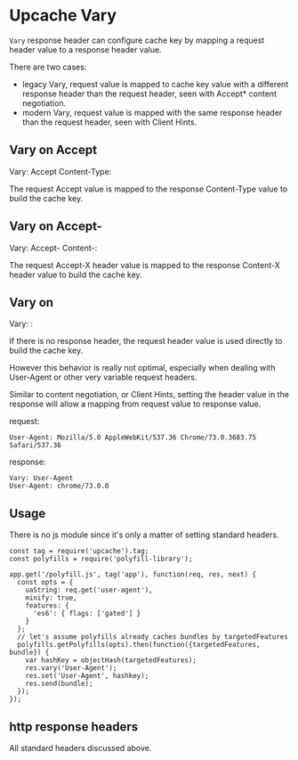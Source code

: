 Upcache Vary
============

`Vary` response header can configure cache key by mapping a request header value
to a response header value.

There are two cases:

- legacy Vary, request value is mapped to cache key value with a different
response header than the request header, seen with Accept* content negotiation.
- modern Vary, request value is mapped with the same response header than the
request header, seen with Client Hints.


## Vary on Accept

Vary: Accept
Content-Type: <Value>

The request Accept value is mapped to the response Content-Type value to build
the cache key.


## Vary on Accept-<Name>

Vary: Accept-<Name>
Content-<Name>: <Value>

The request Accept-X header value is mapped to the response Content-X header
value to build the cache key.


## Vary on <HeaderName>

Vary: <Name>
<Name>: <MappedValue>

If there is no <Name> response header, the request <Name> header value is used
directly to build the cache key.

However this behavior is really not optimal, especially when dealing with
User-Agent or other very variable request headers.

Similar to content negotiation, or Client Hints, setting the header value in the
response will allow a mapping from request value to response value.

request:
```
User-Agent: Mozilla/5.0 AppleWebKit/537.36 Chrome/73.0.3683.75 Safari/537.36
```

response:
```
Vary: User-Agent
User-Agent: chrome/73.0.0
```


Usage
-----

There is no js module since it's only a matter of setting standard headers.

```
const tag = require('upcache').tag;
const polyfills = require('polyfill-library');

app.get('/polyfill.js', tag('app'), function(req, res, next) {
  const opts = {
    uaString: req.get('user-agent'),
    minify: true,
    features: {
      'es6': { flags: ['gated'] }
    }
  };
  // let's assume polyfills already caches bundles by targetedFeatures
  polyfills.getPolyfills(opts).then(function({targetedFeatures, bundle}) {
    var hashKey = objectHash(targetedFeatures);
    res.vary('User-Agent');
    res.set('User-Agent', hashkey);
    res.send(bundle);
  });
});
```

http response headers
---------------------

All standard headers discussed above.

